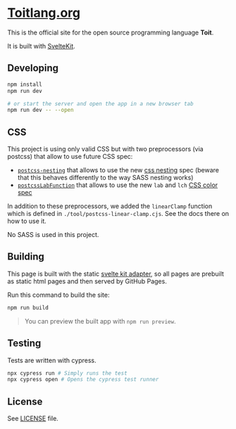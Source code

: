 # [Toitlang.org](https://toitlang.org)

This is the official site for the open source programming language **Toit**.

It is built with [SvelteKit](https://kit.svelte.dev).

## Developing

```bash
npm install
npm run dev

# or start the server and open the app in a new browser tab
npm run dev -- --open
```

## CSS

This project is using only valid CSS but with two preprocessors (via postcss)
that allow to use future CSS spec:

- [`postcss-nesting`](https://www.npmjs.com/package/postcss-nesting) that allows
  to use the new [css nesting](https://drafts.csswg.org/css-nesting-1/) spec
  (beware that this behaves differently to the way SASS nesting works)
- [`postcssLabFunction`](https://www.npmjs.com/package/postcss-lab-function)
  that allows to use the new `lab` and `lch` [CSS color
  spec](https://drafts.csswg.org/css-color/#specifying-lab-lch)

In addition to these preprocessors, we added the `linearClamp` function which
is defined in `./tool/postcss-linear-clamp.cjs`. See the docs there on how to
use it.

No SASS is used in this project.

## Building

This page is built with the static [svelte kit
adapter](https://www.npmjs.com/package/@sveltejs/adapter-static), so all pages
are prebuilt as static html pages and then served by GitHub Pages.

Run this command to build the site:

```bash
npm run build
```

> You can preview the built app with `npm run preview`.

## Testing

Tests are written with cypress.

```bash
npx cypress run # Simply runs the test
npx cypress open # Opens the cypress test runner
```

## License

See [LICENSE](./LICENSE) file.
